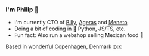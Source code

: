 ### I'm Philip 👋

- I'm currently CTO of [Billy](https://billy.dk), [Ageras](https://ageras.com) and [Meneto](https://meneto.com)
- Doing a bit of coding in 🐍 Python, JS/TS, etc.
- Fun fact: Also run a webshop selling Mexican food 🌮

Based in wonderful Copenhagen, Denmark 🇩🇰
